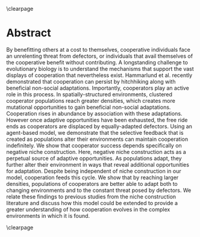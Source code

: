 \clearpage

# Abstract

By benefitting others at a cost to themselves, cooperative individuals face an unrelenting threat from defectors, or individuals that avail themselves of the cooperative benefit without contributing.
A longstanding challenge to evolutionary biology is to understand the mechanisms that support the vast displays of cooperation that nevertheless exist.
Hammarlund et al. recently demonstrated that cooperation can persist by hitchhiking along with beneficial non-social adaptations.
Importantly, cooperators play an active role in this process.
In spatially-structured environments, clustered cooperator populations reach greater densities, which creates more mutational opportunities to gain beneficial non-social adaptations.
Cooperation rises in abundance by association with these adaptations.
However once adaptive opportunities have been exhausted, the free ride ends as cooperators are displaced by equally-adapted defectors.
Using an agent-based model, we demonstrate that the selective feedback that is created as populations alter their environments can maintain cooperation indefinitely.
We show that cooperator success depends specifically on negative niche construction.
Here, negative niche construction acts as a perpetual source of adaptive opportunities.
As populations adapt, they further alter their environment in ways that reveal additional opportunities for adaptation.
Despite being independent of niche construction in our model, cooperation feeds this cycle.
We show that by reaching larger densities, populations of cooperators are better able to adapt both to changing environments and to the constant threat posed by defectors.
We relate these findings to previous studies from the niche construction literature and discuss how this model could be extended to provide a greater understanding of how cooperation evolves in the complex environments in which it is found.

\clearpage

